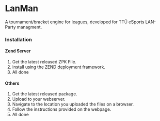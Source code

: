 LanMan
======

A tournament/bracket engine for leagues, developed for TTÜ eSports LAN-Party managment.

### Installation
#### Zend Server

1. Get the latest released ZPK File.
2. Install using the ZEND deployment framework.
3. All done

#### Others
1. Get the latest released package.
2. Upload to your webserver.
3. Navigate to the location you uploaded the files on a browser.
4. Follow the instructions provided on the webpage.
5. All done